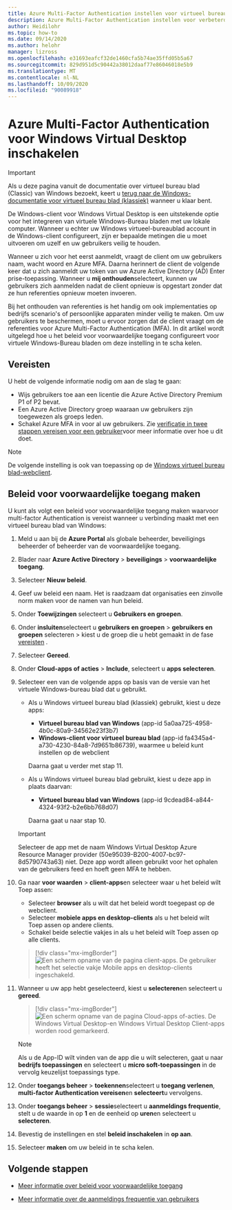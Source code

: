 ```yaml
---
title: Azure Multi-Factor Authentication instellen voor virtueel bureau blad van Windows-Azure
description: Azure Multi-Factor Authentication instellen voor verbeterde beveiliging in Windows virtueel bureau blad.
author: Heidilohr
ms.topic: how-to
ms.date: 09/14/2020
ms.author: helohr
manager: lizross
ms.openlocfilehash: e31693eafcf32de1460cfa5b74ae35ffd05b5a67
ms.sourcegitcommit: 829d951d5c90442a38012daaf77e86046018e5b9
ms.translationtype: MT
ms.contentlocale: nl-NL
ms.lasthandoff: 10/09/2020
ms.locfileid: "90089918"
---
```

# <a name="enable-azure-multi-factor-authentication-for-windows-virtual-desktop"></a>Azure Multi-Factor Authentication voor Windows Virtual Desktop inschakelen

>[!IMPORTANT]
> Als u deze pagina vanuit de documentatie over virtueel bureau blad (Classic) van Windows bezoekt, keert u [terug naar de Windows-documentatie voor virtueel bureau blad (klassiek)](./virtual-desktop-fall-2019/tenant-setup-azure-active-directory.md) wanneer u klaar bent.

De Windows-client voor Windows Virtual Desktop is een uitstekende optie voor het integreren van virtuele Windows-Bureau bladen met uw lokale computer. Wanneer u echter uw Windows virtueel-bureaublad account in de Windows-client configureert, zijn er bepaalde metingen die u moet uitvoeren om uzelf en uw gebruikers veilig te houden.

Wanneer u zich voor het eerst aanmeldt, vraagt de client om uw gebruikers naam, wacht woord en Azure MFA. Daarna herinnert de client de volgende keer dat u zich aanmeldt uw token van uw Azure Active Directory (AD) Enter prise-toepassing. Wanneer u **mij onthouden**selecteert, kunnen uw gebruikers zich aanmelden nadat de client opnieuw is opgestart zonder dat ze hun referenties opnieuw moeten invoeren.

Bij het onthouden van referenties is het handig om ook implementaties op bedrijfs scenario's of persoonlijke apparaten minder veilig te maken. Om uw gebruikers te beschermen, moet u ervoor zorgen dat de client vraagt om de referenties voor Azure Multi-Factor Authentication (MFA). In dit artikel wordt uitgelegd hoe u het beleid voor voorwaardelijke toegang configureert voor virtuele Windows-Bureau bladen om deze instelling in te scha kelen.

## <a name="prerequisites"></a>Vereisten

U hebt de volgende informatie nodig om aan de slag te gaan:

- Wijs gebruikers toe aan een licentie die Azure Active Directory Premium P1 of P2 bevat.
- Een Azure Active Directory groep waaraan uw gebruikers zijn toegewezen als groeps leden.
- Schakel Azure MFA in voor al uw gebruikers. Zie [verificatie in twee stappen vereisen voor een gebruiker](../active-directory/authentication/howto-mfa-userstates.md#view-the-status-for-a-user)voor meer informatie over hoe u dit doet.

> [!NOTE]
> De volgende instelling is ook van toepassing op de [Windows virtueel bureau blad-webclient](https://rdweb.wvd.microsoft.com/webclient/index.html).

## <a name="create-a-conditional-access-policy"></a>Beleid voor voorwaardelijke toegang maken

U kunt als volgt een beleid voor voorwaardelijke toegang maken waarvoor multi-factor Authentication is vereist wanneer u verbinding maakt met een virtueel bureau blad van Windows:

1. Meld u aan bij de **Azure Portal** als globale beheerder, beveiligings beheerder of beheerder van de voorwaardelijke toegang.
2. Blader naar **Azure Active Directory**  >  **beveiligings**  >  **voorwaardelijke toegang**.
3. Selecteer **Nieuw beleid**.
4. Geef uw beleid een naam. Het is raadzaam dat organisaties een zinvolle norm maken voor de namen van hun beleid.
5. Onder **Toewijzingen** selecteert u **Gebruikers en groepen**.
6. Onder **insluiten**selecteert u **gebruikers en groepen**  >  **gebruikers en groepen** selecteren > kiest u de groep die u hebt gemaakt in de fase [vereisten](#prerequisites) .
7. Selecteer **Gereed**.
8. Onder **Cloud-apps of acties**  >  **Include**, selecteert u **apps selecteren**.
9. Selecteer een van de volgende apps op basis van de versie van het virtuele Windows-bureau blad dat u gebruikt.
   
   - Als u Windows virtueel bureau blad (klassiek) gebruikt, kiest u deze apps:
       
       - **Virtueel bureau blad van Windows** (app-id 5a0aa725-4958-4b0c-80a9-34562e23f3b7)
       - **Windows-client voor virtueel bureau blad** (app-id fa4345a4-a730-4230-84a8-7d9651b86739), waarmee u beleid kunt instellen op de webclient
       
        Daarna gaat u verder met stap 11.

   - Als u Windows virtueel bureau blad gebruikt, kiest u deze app in plaats daarvan:
       
       -  **Virtueel bureau blad van Windows** (app-id 9cdead84-a844-4324-93f2-b2e6bb768d07)
       
        Daarna gaat u naar stap 10.

   >[!IMPORTANT]
   > Selecteer de app met de naam Windows Virtual Desktop Azure Resource Manager provider (50e95039-B200-4007-bc97-8d5790743a63) niet. Deze app wordt alleen gebruikt voor het ophalen van de gebruikers feed en hoeft geen MFA te hebben.

10. Ga naar **voor waarden**  >  **client-apps**en selecteer waar u het beleid wilt Toep assen:
    
    - Selecteer **browser** als u wilt dat het beleid wordt toegepast op de webclient.
    - Selecteer **mobiele apps en desktop-clients** als u het beleid wilt Toep assen op andere clients.
    - Schakel beide selectie vakjes in als u het beleid wilt Toep assen op alle clients.
   
    > [!div class="mx-imgBorder"]
    > ![Een scherm opname van de pagina client-apps. De gebruiker heeft het selectie vakje Mobile apps en desktop-clients ingeschakeld.](media/select-apply.png)

11. Wanneer u uw app hebt geselecteerd, kiest u **selecteren**en selecteert u **gereed**.

    > [!div class="mx-imgBorder"]
    > ![Een scherm opname van de pagina Cloud-apps of-acties. De Windows Virtual Desktop-en Windows Virtual Desktop Client-apps worden rood gemarkeerd.](media/cloud-apps-enterprise.png)

    >[!NOTE]
    >Als u de App-ID wilt vinden van de app die u wilt selecteren, gaat u naar **bedrijfs toepassingen** en selecteert u **micro soft-toepassingen** in de vervolg keuzelijst toepassings type.

12. Onder **toegangs beheer**  >  **toekennen**selecteert u **toegang verlenen**, **multi-factor Authentication vereisen**en **selecteert**u vervolgens.
13. Onder **toegangs beheer**  >  **sessie**selecteert u **aanmeldings frequentie**, stelt u de waarde in op **1** en de eenheid op **uren**en selecteert u **selecteren**.
14. Bevestig de instellingen en stel **beleid inschakelen** in **op aan**.
15. Selecteer **maken** om uw beleid in te scha kelen.

## <a name="next-steps"></a>Volgende stappen

- [Meer informatie over beleid voor voorwaardelijke toegang](../active-directory/conditional-access/concept-conditional-access-policies.md)

- [Meer informatie over de aanmeldings frequentie van gebruikers](../active-directory/conditional-access/howto-conditional-access-session-lifetime.md#user-sign-in-frequency)
